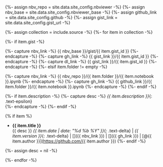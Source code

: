 {%- assign nbv_repo = site.data.site_config.nbviewer -%}
{%- assign nbv_base = site.data.site_config.nbviewer_base -%}
{%- assign github_link = site.data.site_config.github -%}
{%- assign gist_link = site.data.site_config.gist_url -%}

{%- assign collection = include.source -%}
{%- for item in collection -%}
<!-- CONDITIONAL IF GIST USED -->
{%- if item.gist -%}
<!-- IF GIST NOT EMPTY / TRUE -->
{%- capture nbv_link -%}
{{ nbv_base }}/gist/{{ item.gist_id }}
{%- endcapture -%}
{%- capture gh_link -%}
{{ gist_link }}/{{ item.gist_id }}
{%- endcapture -%}
{%- capture dl_link -%}
{{ gist_link }}/{{ item.gist_id }}
{%- endcapture -%}
{%- elsif item.folder != empty -%}
<!-- IF FOLDER NOT EMPTY -->
{%- capture nbv_link -%}
{{ nbv_repo }}/{{ item.folder }}/{{ item.notebook }}.ipynb
{%- endcapture -%}
{%- capture gh_link -%}
{{ github_link }}/{{ item.folder }}/{{ item.notebook }}.ipynb
{%- endcapture -%}
{%- endif -%}

{%- if item.description -%}
{%- capture desc -%}
_{{ item.description }}_{: .text-epsilon}<br>
{%- endcapture -%}
{%- endif -%}

{% if item %}
- **{{ item.title }}**<br>{{ desc }}
<i class="fas fa-calendar-day"></i> _{{ item.date | date: "%d %b %Y" }}_{: .text-delta} \| 
<i class="fas fa-code-branch"></i> _{{ item.version }}_{: .text-delta} \| 
[<i class="fas fa-book-open"></i>]({{ nbv_link }}) \|
[<i class="fab fa-github"></i>]({{ gh_link }}) \| 
[@{{ item.author }}](https://github.com/{{ item.author }})
{%- endif -%}

{%- assign desc = nil -%}

{%- endfor -%}

